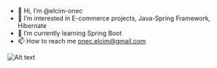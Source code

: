 - 👋 Hi, I’m @elcim-onec
- 👀 I’m interested in E-commerce projects, Java-Spring Framework, Hibernate
- 🌱 I’m currently learning Spring Boot
- 📫 How to reach me onec.elcim@gmail.com

![Alt text](https://i.pinimg.com/originals/b7/3a/b1/b73ab1c8e9ea11a15a1a480552d899f6.gif)
